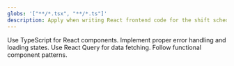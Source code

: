 ```yaml
---
globs: '["**/*.tsx", "**/*.ts"]'
description: Apply when writing React frontend code for the shift scheduling system
---
```


Use TypeScript for React components. Implement proper error handling and loading states. Use React Query for data fetching. Follow functional component patterns.